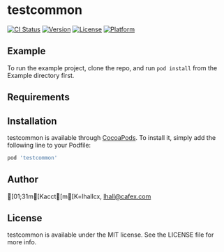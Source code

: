 # testcommon

[![CI Status](https://img.shields.io/travis/[01;31m[Kacct[m[K<blob>=lhallcx/testcommon.svg?style=flat)](https://travis-ci.org/[01;31m[Kacct[m[K<blob>=lhallcx/testcommon)
[![Version](https://img.shields.io/cocoapods/v/testcommon.svg?style=flat)](https://cocoapods.org/pods/testcommon)
[![License](https://img.shields.io/cocoapods/l/testcommon.svg?style=flat)](https://cocoapods.org/pods/testcommon)
[![Platform](https://img.shields.io/cocoapods/p/testcommon.svg?style=flat)](https://cocoapods.org/pods/testcommon)

## Example

To run the example project, clone the repo, and run `pod install` from the Example directory first.

## Requirements

## Installation

testcommon is available through [CocoaPods](https://cocoapods.org). To install
it, simply add the following line to your Podfile:

```ruby
pod 'testcommon'
```

## Author

[01;31m[Kacct[m[K<blob>=lhallcx, lhall@cafex.com

## License

testcommon is available under the MIT license. See the LICENSE file for more info.

